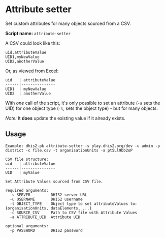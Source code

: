 # Attribute setter

Set custom attributes for many objects sourced from a CSV.

**Script name:** `attribute-setter`

A CSV could look like this:

```
uid,attributeValue
UID1,myNewValue
UID2,anotherValue
```
Or, as viewed from Excel:

```
uid   | attributeValue
------|---------------
UID1  | myNewValue
UID2  | anotherValue
```

With *one* call of the script, it\'s only possible to set an attribute
(`-a` sets the UID) for one object type (`-t`, sets the object type) -
but for many objects.

*Note:* It **does** update the existing value if it already exists.

## Usage

```
Example: dhis2-pk attribute-setter -s play.dhis2.org/dev -u admin -p district -c file.csv -t organisationUnits -a pt5Ll9bb2oP

CSV file structure:
uid   | attributeValue
------|---------------
UID   | myValue

Set Attribute Values sourced from CSV file.

required arguments:
  -s SERVER         DHIS2 server URL
  -u USERNAME       DHIS2 username
  -t OBJECT_TYPE    Object type to set attributeValues to: {organisationUnits, dataElements, ...}
  -c SOURCE_CSV     Path to CSV file with Attribute Values
  -a ATTRIBUTE_UID  Attribute UID

optional arguments:
  -p PASSWORD       DHIS2 password
```